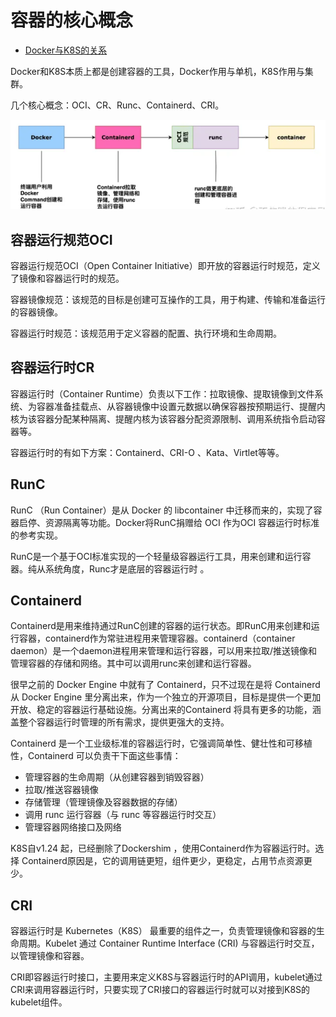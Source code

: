 
# 容器的核心概念

- [Docker与K8S的关系](https://zhuanlan.zhihu.com/p/651017500)

Docker和K8S本质上都是创建容器的工具，Docker作用与单机，K8S作用与集群。

几个核心概念：OCI、CR、Runc、Containerd、CRI。

![2dn-cst-container-concept-1710731537185](assets/2dn-cst-container-concept-1710731537185.png)

## 容器运行规范OCI

容器运行规范OCI（Open Container Initiative）即开放的容器运行时规范，定义了镜像和容器运行时的规范。

容器镜像规范：该规范的目标是创建可互操作的工具，用于构建、传输和准备运行的容器镜像。

容器运行时规范：该规范用于定义容器的配置、执行环境和生命周期。

## 容器运行时CR

容器运行时（Container Runtime）负责以下工作：拉取镜像、提取镜像到文件系统、为容器准备挂载点、从容器镜像中设置元数据以确保容器按预期运行、提醒内核为该容器分配某种隔离、提醒内核为该容器分配资源限制、调用系统指令启动容器等。

容器运行时的有如下方案：Containerd、CRI-O 、Kata、Virtlet等等。

## RunC

RunC （Run Container）是从 Docker 的 libcontainer 中迁移而来的，实现了容器启停、资源隔离等功能。Docker将RunC捐赠给 OCI 作为OCI 容器运行时标准的参考实现。

RunC是一个基于OCI标准实现的一个轻量级容器运行工具，用来创建和运行容器。纯从系统角度，Runc才是底层的容器运行时 。

## Containerd

Containerd是用来维持通过RunC创建的容器的运行状态。即RunC用来创建和运行容器，containerd作为常驻进程用来管理容器。containerd（container daemon）是一个daemon进程用来管理和运行容器，可以用来拉取/推送镜像和管理容器的存储和网络。其中可以调用runc来创建和运行容器。

很早之前的 Docker Engine 中就有了 Containerd，只不过现在是将 Containerd 从 Docker Engine 里分离出来，作为一个独立的开源项目，目标是提供一个更加开放、稳定的容器运行基础设施。分离出来的Containerd 将具有更多的功能，涵盖整个容器运行时管理的所有需求，提供更强大的支持。

Containerd 是一个工业级标准的容器运行时，它强调简单性、健壮性和可移植性，Containerd 可以负责干下面这些事情：

- 管理容器的生命周期（从创建容器到销毁容器）
- 拉取/推送容器镜像
- 存储管理（管理镜像及容器数据的存储）
- 调用 runc 运行容器（与 runc 等容器运行时交互）
- 管理容器网络接口及网络

K8S自v1.24 起，已经删除了Dockershim ，使用Containerd作为容器运行时。选择 Containerd原因是，它的调用链更短，组件更少，更稳定，占用节点资源更少。

## CRI

容器运行时是 Kubernetes（K8S） 最重要的组件之一，负责管理镜像和容器的生命周期。Kubelet 通过 Container Runtime Interface (CRI) 与容器运行时交互，以管理镜像和容器。

CRI即容器运行时接口，主要用来定义K8S与容器运行时的API调用，kubelet通过CRI来调用容器运行时，只要实现了CRI接口的容器运行时就可以对接到K8S的kubelet组件。